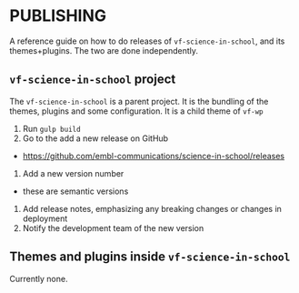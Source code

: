 # PUBLISHING

A reference guide on how to do releases of `vf-science-in-school`, and its themes+plugins. The two are done independently.

## `vf-science-in-school` project

The `vf-science-in-school` is a parent project. It is the bundling of the themes, plugins and some configuration. It is a child theme of `vf-wp`

1. Run `gulp build`
1. Go to the add a new release on GitHub
  - https://github.com/embl-communications/science-in-school/releases
1. Add a new version number
  - these are semantic versions
1. Add release notes, emphasizing any breaking changes or changes in deployment
1. Notify the development team of the new version

## Themes and plugins inside `vf-science-in-school`

Currently none.